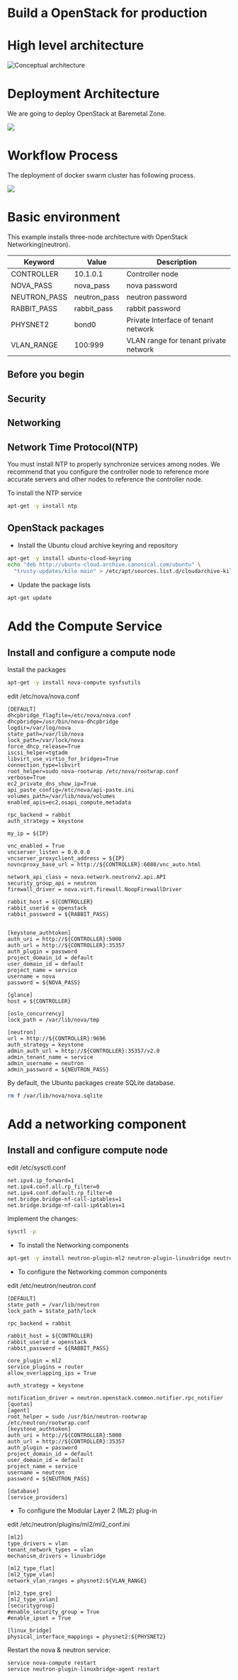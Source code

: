 # Build a OpenStack for production

# High level architecture

![Conceptual architecture](http://docs.openstack.org/kilo/install-guide/install/apt/content/figures/1/a/common/figures/openstack_kilo_conceptual_arch.png)

# Deployment Architecture
We are going to deploy OpenStack at Baremetal Zone.

<img src="https://raw.githubusercontent.com/pyengine/orchestra-books/master/cloud/OpenStack/deployment_architecture.png">

# Workflow Process

The deployment of docker swarm cluster has following process.

<img src="https://raw.githubusercontent.com/pyengine/orchestra-books/master/cloud/OpenStack/workflow.png">

# Basic environment
This example installs three-node architecture with OpenStack Networking(neutron).

Keyword     | Value             | Description
-----       | -----             | ----
CONTROLLER  | 10.1.0.1          | Controller node
NOVA_PASS   | nova_pass         | nova password
NEUTRON_PASS | neutron_pass     | neutron password
RABBIT_PASS | rabbit_pass       | rabbit password
PHYSNET2    | bond0             | Private Interface of tenant network
VLAN_RANGE  | 100:999           | VLAN range for tenant private network

## Before you begin
## Security
## Networking
## Network Time Protocol(NTP)
You must install NTP to properly synchronize services among nodes. We recommend that you configure the controller node to reference more accurate servers and other nodes to reference the controller node.

To install the NTP service

~~~bash
apt-get -y install ntp
~~~

## OpenStack packages
* Install the Ubuntu cloud archive keyring and repository

~~~bash
apt-get -y install ubuntu-cloud-keyring
echo "deb http://ubuntu-cloud.archive.canonical.com/ubuntu" \
  "trusty-updates/kilo main" > /etc/apt/sources.list.d/cloudarchive-kilo.list
~~~

* Update the package lists

~~~bash
apt-get update
~~~

# Add the Compute Service

## Install and configure a compute node

Install the packages

~~~bash
apt-get -y install nova-compute sysfsutils
~~~

edit /etc/nova/nova.conf

~~~text
[DEFAULT]
dhcpbridge_flagfile=/etc/nova/nova.conf
dhcpbridge=/usr/bin/nova-dhcpbridge
logdir=/var/log/nova
state_path=/var/lib/nova
lock_path=/var/lock/nova
force_dhcp_release=True
iscsi_helper=tgtadm
libvirt_use_virtio_for_bridges=True
connection_type=libvirt
root_helper=sudo nova-rootwrap /etc/nova/rootwrap.conf
verbose=True
ec2_private_dns_show_ip=True
api_paste_config=/etc/nova/api-paste.ini
volumes_path=/var/lib/nova/volumes
enabled_apis=ec2,osapi_compute,metadata

rpc_backend = rabbit
auth_strategy = keystone

my_ip = ${IP}

vnc_enabled = True
vncserver_listen = 0.0.0.0
vncserver_proxyclient_address = ${IP}
novncproxy_base_url = http://${CONTROLLER}:6080/vnc_auto.html

network_api_class = nova.network.neutronv2.api.API
security_group_api = neutron
firewall_driver = nova.virt.firewall.NoopFirewallDriver

rabbit_host = ${CONTROLLER}
rabbit_userid = openstack
rabbit_password = ${RABBIT_PASS}


[keystone_authtoken]
auth_uri = http://${CONTROLLER}:5000
auth_url = http://${CONTROLLER}:35357
auth_plugin = password
project_domain_id = default
user_domain_id = default
project_name = service
username = nova
password = ${NOVA_PASS}

[glance]
host = ${CONTROLLER}

[oslo_concurrency]
lock_path = /var/lib/nova/tmp

[neutron]
url = http://${CONTROLLER}:9696
auth_strategy = keystone
admin_auth_url = http://${CONTROLLER}:35357/v2.0
admin_tenant_name = service
admin_username = neutron
admin_password = ${NEUTRON_PASS}

~~~

By default, the Ubuntu packages create SQLite database.

~~~bash
rm f /var/lib/nova/nova.sqlite
~~~

# Add a networking component

## Install and configure compute node

edit /etc/sysctl.conf

~~~text
net.ipv4.ip_forward=1
net.ipv4.conf.all.rp_filter=0
net.ipv4.conf.default.rp_filter=0
net.bridge.bridge-nf-call-iptables=1
net.bridge.bridge-nf-call-ip6tables=1
~~~

Implement the changes:

~~~bash
sysctl -p
~~~

* To install the Networking components

~~~bash
apt-get -y install neutron-plugin-ml2 neutron-plugin-linuxbridge neutron-plugin-linuxbridge-agent
~~~

* To configure the Networking common components

edit /etc/neutron/neutron.conf

~~~text
[DEFAULT]
state_path = /var/lib/neutron
lock_path = $state_path/lock

rpc_backend = rabbit

rabbit_host = ${CONTROLLER}
rabbit_userid = openstack
rabbit_password = ${RABBIT_PASS}

core_plugin = ml2
service_plugins = router
allow_overlapping_ips = True

auth_strategy = keystone

notification_driver = neutron.openstack.common.notifier.rpc_notifier
[quotas]
[agent]
root_helper = sudo /usr/bin/neutron-rootwrap /etc/neutron/rootwrap.conf
[keystone_authtoken]
auth_uri = http://${CONTROLLER}:5000
auth_url = http://${CONTROLLER}:35357
auth_plugin = password
project_domain_id = default
user_domain_id = default
project_name = service
username = neutron
password = ${NEUTRON_PASS}

[database]
[service_providers]

~~~

* To configure the Modular Layer 2 (ML2) plug-in

edit /etc/neutron/plugins/ml2/ml2_conf.ini

~~~text
[ml2]
type_drivers = vlan
tenant_network_types = vlan
mechanism_drivers = linuxbridge

[ml2_type_flat]
[ml2_type_vlan]
network_vlan_ranges = physnet2:${VLAN_RANGE}

[ml2_type_gre]
[ml2_type_vxlan]
[securitygroup]
#enable_security_group = True
#enable_ipset = True

[linux_bridge]
physical_interface_mappings = physnet2:${PHYSNET2}
~~~

Restart the nova & neutron service:

~~~bash
service nova-compute restart
service neutron-plugin-linuxbridge-agent restart
~~~

